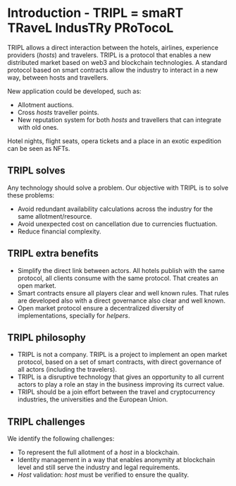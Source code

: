 # Introduction - TRIPL = smaRT TRaveL IndusTRy PRoTocoL

TRIPL allows a direct interaction between the hotels, airlines, experience providers (_hosts_) and travelers. TRIPL is
a protocol that enables a new distributed market based on web3 and blockchain technologies. A standard protocol
based on smart contracts allow the industry to interact in a new way, between hosts and travellers.

New application could be developed, such as:
- Allotment auctions.
- Cross _hosts_ traveller points.
- New reputation system for both _hosts_ and travellers that can integrate with old ones.

Hotel nights, flight seats, opera tickets and a place in an exotic expedition can be seen as NFTs.

## TRIPL solves

Any technology should solve a problem. Our objective with TRIPL is to solve these problems:

- Avoid redundant availability calculations across the industry for the same allotment/resource.
- Avoid unexpected cost on cancellation due to currencies fluctuation.
- Reduce financial complexity.

## TRIPL extra benefits

- Simplify the direct link between actors. All hotels publish with the same protocol, all clients consume with the same
  protocol. That creates an open market.
- Smart contracts ensure all players clear and well known rules. That rules are developed also with a direct governance
  also clear and well known.
- Open market protocol ensure a decentralized diversity of implementations, specially for _helpers_.

## TRIPL philosophy

- TRIPL is not a company. TRIPL is a project to implement an open market protocol, based on a set of smart contracts,
  with direct governance of all actors (including the travelers).
- TRIPL is a disruptive technology that gives an opportunity to all current actors to play a role an stay in the
  business improving its currect value.
- TRIPL should be a join effort between the travel and cryptocurrency industries, the universities and the European
  Union.

## TRIPL challenges

We identify the following challenges:

- To represent the full allotment of a _host_ in a blockchain.
- Identity management in a way that enables anonymity at blockchain level and still serve the industry and legal
  requirements.
- _Host_ validation: _host_ must be verified to ensure the quality.


